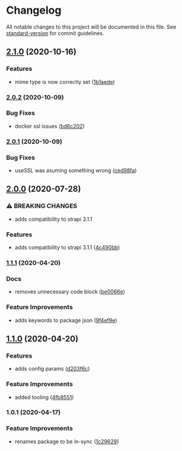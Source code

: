 # Changelog

All notable changes to this project will be documented in this file. See [standard-version](https://github.com/conventional-changelog/standard-version) for commit guidelines.

## [2.1.0](https://github.com/talentplatforms/strapi-provider-upload-tp-minio/compare/v2.0.2...v2.1.0) (2020-10-16)


### Features

* mime type is now correctly set ([1b1aede](https://github.com/talentplatforms/strapi-provider-upload-tp-minio/commit/1b1aedeb7a5914a0e4f6b35335d70d60080431fe))

### [2.0.2](https://github.com/talentplatforms/strapi-provider-upload-tp-minio/compare/v2.0.1...v2.0.2) (2020-10-09)


### Bug Fixes

* docker ssl issues ([bd6c202](https://github.com/talentplatforms/strapi-provider-upload-tp-minio/commit/bd6c2026f74e53653bb979cc3623fdacee7c2c4e))

### [2.0.1](https://github.com/talentplatforms/strapi-provider-upload-tp-minio/compare/v2.0.0...v2.0.1) (2020-10-09)


### Bug Fixes

* useSSL was asuming something wrong ([ced98fa](https://github.com/talentplatforms/strapi-provider-upload-tp-minio/commit/ced98faf021985799517825ebbcc942976bcecae))

## [2.0.0](https://github.com/talentplatforms/strapi-provider-upload-tp-minio/compare/v1.1.1...v2.0.0) (2020-07-28)


### ⚠ BREAKING CHANGES

* adds compatibility to strapi 3.1.1

### Features

* adds compatibility to strapi 3.1.1 ([4c490bb](https://github.com/talentplatforms/strapi-provider-upload-tp-minio/commit/4c490bb49efb7610d1253928f0716ce0788e4109))

### [1.1.1](https://github.com/talentplatforms/strapi-provider-upload-tp-minio/compare/v1.1.0...v1.1.1) (2020-04-20)


### Docs

* removes unnecessary code block ([be0066e](https://github.com/talentplatforms/strapi-provider-upload-tp-minio/commit/be0066e1c26ab012ecbec4e71386bfb5fd7a54fd))


### Feature Improvements

* adds keywords to package json ([9f4ef9e](https://github.com/talentplatforms/strapi-provider-upload-tp-minio/commit/9f4ef9e23b3451422f8ee3b715b1eabff6f1a0a5))

## [1.1.0](https://github.com/talentplatforms/strapi-provider-upload-tp-minio/compare/v1.0.1...v1.1.0) (2020-04-20)


### Features

* adds config params ([d203f6c](https://github.com/talentplatforms/strapi-provider-upload-tp-minio/commit/d203f6cf5a1c2fb5217bf9ccbcaa88a7824a02c9))


### Feature Improvements

* added tooling ([4fb8551](https://github.com/talentplatforms/strapi-provider-upload-tp-minio/commit/4fb85510b1544395db1ad18a854b6adb3fec0838))

### 1.0.1 (2020-04-17)


### Feature Improvements

* renames package to be in-sync ([1c29629](https://github.com/talentplatforms/strapi-provider-upload-tp-minio/commit/1c29629089420811307d066000463ab243dc25d4))
